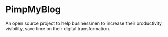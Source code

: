 # PimpMyBlog
An open source project to help businessmen to increase their productivity, visibility, save time on their digital transformation.
